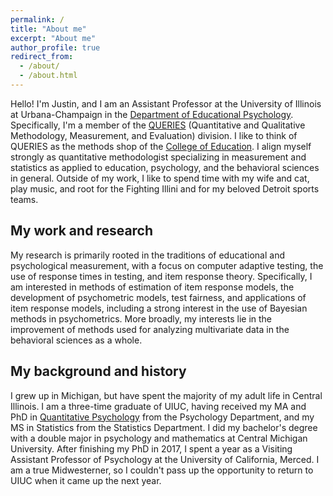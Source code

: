 ```yaml
---
permalink: /
title: "About me"
excerpt: "About me"
author_profile: true
redirect_from: 
  - /about/
  - /about.html
---
```


Hello! I'm Justin, and I am an Assistant Professor at the University of Illinois at Urbana-Champaign in the [Department of Educational Psychology](https://education.illinois.edu/edpsy). Specifically, I'm a member of the [QUERIES](https://education.illinois.edu/edpsy/programs-degrees/queries) (Quantitative and Qualitative Methodology, Measurement, and Evaluation) division. I like to think of QUERIES as the methods shop of the [College of Education](https://education.illinois.edu/). I align myself strongly as quantitative methodologist specializing in measurement and statistics as applied to education, psychology, and the behavioral sciences in general. Outside of my work, I like to spend time with my wife and cat, play music, and root for the Fighting Illini and for my beloved Detroit sports teams.

My work and research
------
My research is primarily rooted in the traditions of educational and psychological measurement, with a focus on computer adaptive testing, the use of response times in testing, and item response theory. Specifically, I am interested in methods of estimation of item response models, the development of psychometric models, test fairness, and applications of item response models, including a strong interest in the use of Bayesian methods in psychometrics. More broadly, my interests lie in the improvement of methods used for analyzing multivariate data in the behavioral sciences as a whole.

My background and history
------
I grew up in Michigan, but have spent the majority of my adult life in Central Illinois. I am a three-time graduate of UIUC, having received my MA and PhD in [Quantitative Psychology](https://www.apa.org/ed/precollege/psn/2016/01/quantitative-psychology) from the Psychology Department, and my MS in Statistics from the Statistics Department. I did my bachelor's degree with a double major in psychology and mathematics at Central Michigan University. After finishing my PhD in 2017, I spent a year as a Visiting Assistant Professor of Psychology at the University of California, Merced. I am a true Midwesterner, so I couldn't pass up the opportunity to return to UIUC when it came up the next year.